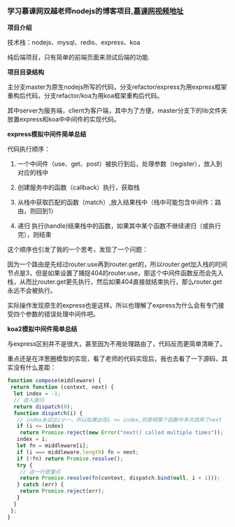 ### 学习慕课网双越老师nodejs的博客项目,[慕课网视频地址](https://coding.imooc.com/class/320.html#Anchor)



**项目介绍**



技术栈：nodejs、mysql、redis、express、koa



纯后端项目，只有简单的前端页面来测试后端的功能.



**项目目录结构**



主分支master为原生nodejs所写的代码，分支refactor/express为用express框架重构后代码，分支refactor/koa为用koa框架重构后代码。



其中server为服务端，client为客户端，其中为了方便，master分支下的lib文件夹放置express和koa中中间件的实现代码。





**express模拟中间件简单总结**



代码执行顺序：





1. 一个中间件（use、get、post）被执行到后，处理参数（register），放入到对应的栈中

2. 创建服务中的函数（callback）执行，获取栈

3. 从栈中获取匹配的函数（match）,放入结果栈中（栈中可能包含中间件：路由，则回到1）

4. 递归 执行(handle)结果栈中的函数，如果其中某个函数不继续递归（或执行完），则结束



这个顺序也引发了我的一个思考，发现了一个问题：



 因为一个路由是先经过router.use再到router.get的，所以router.get加入栈的时间节点是3，但是如果设置了捕捉404的router.use，那这个中间件函数反而会先入栈，从而比router.get更先执行，然后如果404直接就结束执行，那么router.get永远不会被执行。



 实际操作发现原生的express也是这样。所以也理解了express为什么会有专门接受四个参数的错误处理中间件吧。



**koa2模拟中间件简单总结**



与express区别并不是很大，甚至因为不用处理路由了，代码反而更简单清晰了。

重点还是在洋葱圈模型的实现，看了老师的代码实现后，我也去看了一下源码，其实没有什么差距：

```javascript
function compose(middleware) {
 return function (context, next) {
  let index = -1;
  // 进入递归
  return dispatch(0);
  function dispatch(i) {
   // index永远比i小一，所以如果出现i <= index,则表明某个函数中多次调用了next
   if (i <= index)
​    return Promise.reject(new Error("next() called multiple times"));
   index = i;
   let fn = middleware[i];
   if (i === middleware.length) fn = next;
   if (!fn) return Promise.resolve();
   try {
​    // 这一行是重点
​    return Promise.resolve(fn(context, dispatch.bind(null, i + 1)));
   } catch (err) {
​    return Promise.reject(err);
   }
  }
 };
}
```
